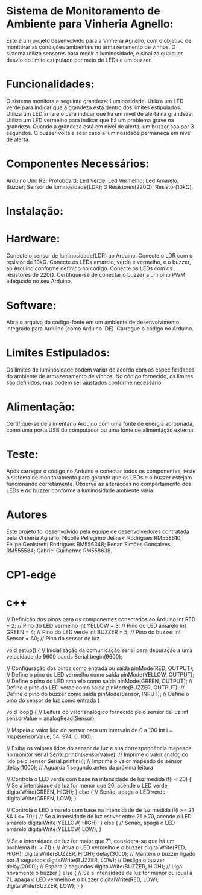 # Sistema de Monitoramento de Ambiente para Vinheria Agnello:
Este é um projeto desenvolvido para a Vinheria Agnello, com o objetivo de monitorar as condições ambientais no armazenamento de vinhos. O sistema utiliza sensores para medir a luminosidade, e sinaliza qualquer desvio do limite estipulado por meio de LEDs e um buzzer.

# Funcionalidades:
O sistema monitora a seguinte grandeza:
Luminosidade.
Utiliza um LED verde para indicar que a grandeza está dentro dos limites estipulados.
Utiliza um LED amarelo para indicar que há um nível de alerta na grandeza.
Utiliza um LED vermelho para indicar que há um problema grave na grandeza.
Quando a grandeza está em nível de alerta, um buzzer soa por 3 segundos. O buzzer volta a soar caso a luminosidade permaneça em nível de alerta.


# Componentes Necessários:
Arduino Uno R3;
Protoboard;
Led Verde;
Led Vermelho;
Led Amarelo;
Buzzer;
Sensor de luminosidade(LDR);
3 Resistores(220Ω);
Resistor(10kΩ).

# Instalação:
# Hardware:
Conecte o sensor de luminosidade(LDR) ao Arduino.
Conecte o LDR com o resistor de 10kΩ.
Conecte os LEDs amarelo, verde e vermelho, e o buzzer, ao Arduino conforme definido no código.
Conecte os LEDs com os resistores de 220Ω.
Certifique-se de conectar o buzzer a um pino PWM adequado no seu Arduino.

# Software:
Abra o arquivo do código-fonte em um ambiente de desenvolvimento integrado para Arduino (como Arduino IDE).
Carregue o código no Arduino.

# Limites Estipulados:

Os limites de luminosidade podem variar de acordo com as especificidades do ambiente de armazenamento de vinhos. No código fornecido, os limites são definidos, mas podem ser ajustados conforme necessário.

# Alimentação:

Certifique-se de alimentar o Arduino com uma fonte de energia apropriada, como uma porta USB do computador ou uma fonte de alimentação externa.

# Teste:

Após carregar o código no Arduino e conectar todos os componentes, teste o sistema de monitoramento para garantir que os LEDs e o buzzer estejam funcionando corretamente.
Observe as alterações no comportamento dos LEDs e do buzzer conforme a luminosidade ambiente varia.


# Autores 
Este projeto foi desenvolvido pela equipe de desenvolvedores contratada pela Vinheria Agnello:
Nicolle Pellegrino Jelinski Rodrigues RM558610;
Felipe Genistretti Rodrigues RM556348;
Renan Simões Gonçalves RM555584;
Gabriel Guilherme  RM558638.




# CP1-edge
# c++

// Definição dos pinos para os componentes conectados ao Arduino
int RED = 2;        // Pino do LED vermelho
int YELLOW = 3;     // Pino do LED amarelo
int GREEN = 4;      // Pino do LED verde
int BUZZER = 5;     // Pino do buzzer
int Sensor = A0;    // Pino do sensor de luz

void setup() {
  // Inicialização da comunicação serial para depuração a uma velocidade de 9600 bauds
  Serial.begin(9600);
  
  // Configuração dos pinos como entrada ou saída
  pinMode(RED, OUTPUT);      // Define o pino do LED vermelho como saída
  pinMode(YELLOW, OUTPUT);   // Define o pino do LED amarelo como saída
  pinMode(GREEN, OUTPUT);    // Define o pino do LED verde como saída
  pinMode(BUZZER, OUTPUT);   // Define o pino do buzzer como saída
  pinMode(Sensor, INPUT);    // Define o pino do sensor de luz como entrada
}

void loop() {
  // Leitura do valor analógico fornecido pelo sensor de luz
  int sensorValue = analogRead(Sensor);
  
  // Mapeia o valor lido do sensor para um intervalo de 0 a 100
  int i = map(sensorValue, 54, 974, 0, 100);
  
  // Exibe os valores lidos do sensor de luz e sua correspondência mapeada no monitor serial
  Serial.println(sensorValue); // Imprime o valor analógico lido pelo sensor
  Serial.println(i);           // Imprime o valor mapeado do sensor
  delay(1000);                 // Aguarda 1 segundo antes da próxima leitura
  
  // Controla o LED verde com base na intensidade de luz medida
  if(i < 20) { // Se a intensidade de luz for menor que 20, acende o LED verde
    digitalWrite(GREEN, HIGH);
  } else {    // Senão, apaga o LED verde
    digitalWrite(GREEN, LOW);
  }

  // Controla o LED amarelo com base na intensidade de luz medida
  if(i >= 21 && i <= 70) { // Se a intensidade de luz estiver entre 21 e 70, acende o LED amarelo
    digitalWrite(YELLOW, HIGH);
  } else {                // Senão, apaga o LED amarelo
    digitalWrite(YELLOW, LOW);
  }
 
  // Se a intensidade de luz for maior que 71, considera-se que há um problema
  if(i > 71) {
    // Ativa o LED vermelho e o buzzer
    digitalWrite(RED, HIGH);
    digitalWrite(BUZZER, HIGH);
    delay(3000);            // Mantém o buzzer ligado por 3 segundos
    digitalWrite(BUZZER, LOW); // Desliga o buzzer
    delay(2000);            // Espera 2 segundos
    digitalWrite(BUZZER, HIGH); // Liga novamente o buzzer
  } else {
    // Se a intensidade de luz for menor ou igual a 71, apaga o LED vermelho e o buzzer
    digitalWrite(RED, LOW);
    digitalWrite(BUZZER, LOW);
  }
}

